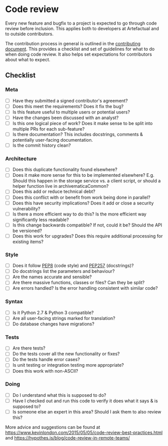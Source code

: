 # Code review

Every new feature and bugfix to a project is expected to go through code review
before inclusion. This applies both to developers at Artefactual and to outside
contributors.

The contribution process in general is outlined in the
[contributing document](CONTRIBUTING.md). This provides a checklist and set of
guidelines for what to do when doing code review. It also helps set
expectations for contributors about what to expect.

## Checklist

### Meta

- [ ] Have they submitted a signed contributor's agreement?
- [ ] Does this meet the requirements? Does it fix the bug?
- [ ] Is this feature useful to multiple users or potential users?
- [ ] Have the changes been discussed with an analyst?
- [ ] Is this one logical piece of work? Does it make sense to be split into
  multiple PRs for each sub-feature?
- [ ] Is there documentation?  This includes docstrings, comments & potentially
  user-facing documentation.
- [ ] Is the commit history clean?

### Architecture

- [ ] Does this duplicate functionality found elsewhere?
- [ ] Does it make more sense for this to be implemented elsewhere? E.g. Should
  this happen in the storage service vs. a client script, or should a helper
  function live in archivematicaCommon?
- [ ] Does this add or reduce technical debt?
- [ ] Does this conflict with or benefit from work being done in parallel?
- [ ] Does this have security implications? Does it add or close a security
  vulnerability?
- [ ] Is there a more efficient way to do this? Is the more efficient way
  significantly less readable?
- [ ] Is this change backwards compatible? If not, could it be?  Should the API
  be versioned?
- [ ] Does this work for upgrades?  Does this require additional processing for
  existing items?

### Style

- [ ] Does it follow [PEP8](https://www.python.org/dev/peps/pep-0008/)
  (code style) and [PEP257](https://www.python.org/dev/peps/pep-0257/)
  (docstrings)?
- [ ] Do docstrings list the parameters and behaviour?
- [ ] Are the names accurate and sensible?
- [ ] Are there massive functions, classes or files? Can they be split?
- [ ] Are errors handled?  Is the error handling consistent with similar code?

### Syntax

- [ ] Is it Python 2.7 & Python 3 compatible?
- [ ] Are all user-facing strings marked for translation?
- [ ] Do database changes have migrations?

### Tests

- [ ] Are there tests?
- [ ] Do the tests cover all the new functionality or fixes?
- [ ] Do the tests handle error cases?
- [ ] Is unit testing or integration testing more appropriate?
- [ ] Does this work with non-ASCII?

### Doing

- [ ] Do I understand what this is supposed to do?
- [ ] Have I checked out and run this code to verify it does what it says & is
  supposed to?
- [ ] Is someone else an expert in this area? Should I ask them to also review
  this?

More advice and suggestions can be found at <https://www.kevinlondon.com/2015/05/05/code-review-best-practices.html>
and <https://hypothes.is/blog/code-review-in-remote-teams/>
